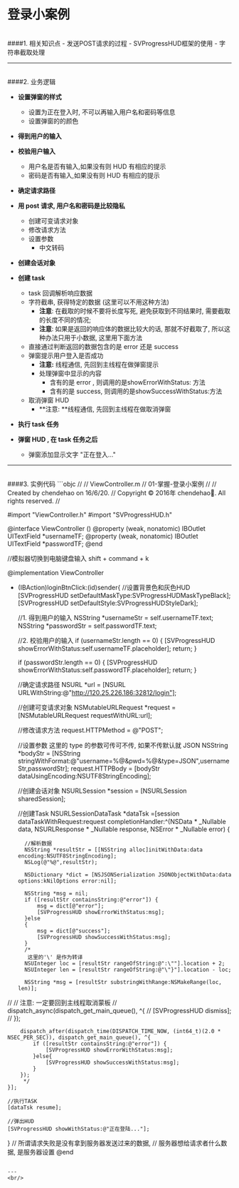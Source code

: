 # 登录小案例
<br/>
####1. 相关知识点
- 发送POST请求的过程
- SVProgressHUD框架的使用
- 字符串截取处理

---
<br/>
####2. 业务逻辑

- **设置弹窗的样式**
    - 设置为正在登入时, 不可以再输入用户名和密码等信息
    - 设置弹窗的的颜色


- **得到用户的输入**


- **校验用户输入**
    - 用户名是否有输入,如果没有则 HUD 有相应的提示
    - 密码是否有输入,如果没有则 HUD 有相应的提示


- **确定请求路径**

- **用 post 请求, 用户名和密码是比较隐私**
    - 创建可变请求对象
    - 修改请求方法
    - 设置参数
        - 中文转码


- **创建会话对象**


- **创建 task**
    - task 回调解析响应数据
    - 字符截串, 获得特定的数据 (这里可以不用这种方法)
        - **注意**: 在截取的时候不要将长度写死, 避免获取到不同结果时, 需要截取的长度不同的情况;
        - **注意**: 如果是返回的响应体的数据比较大的话, 那就不好截取了, 所以这种办法只用于小数据, 这里用下面方法
    - 直接通过判断返回的数据包含的是 error 还是 success
    - 弹窗提示用户登入是否成功
        - **注意:** 线程通信, 先回到主线程在做弹窗提示
        - 处理弹窗中显示的内容
            - 含有的是 error , 则调用的是showErrorWithStatus: 方法
            - 含有的是 success, 则调用的是showSuccessWithStatus:方法
    - 取消弹窗 HUD
        - **注意: **线程通信, 先回到主线程在做取消弹窗


- **执行 task 任务**


- **弹窗 HUD , 在 task 任务之后**
    - 弹窗添加显示文字 "正在登入..."

---
<br/>
####3. 实例代码
```objc
//
//  ViewController.m
//  01-掌握-登录小案例
//
//  Created by chendehao on 16/6/20.
//  Copyright © 2016年 chendehao. All rights reserved.
//

#import "ViewController.h"
#import "SVProgressHUD.h"

@interface ViewController ()
@property (weak, nonatomic) IBOutlet UITextField *usernameTF;
@property (weak, nonatomic) IBOutlet UITextField *passwordTF;
@end

//模拟器切换到电脑键盘输入  shift  + command + k

@implementation ViewController
- (IBAction)loginBtnClick:(id)sender{
    //设置背景色和灰色HUD
    [SVProgressHUD setDefaultMaskType:SVProgressHUDMaskTypeBlack];
    [SVProgressHUD setDefaultStyle:SVProgressHUDStyleDark];
    
    //1. 得到用户的输入
    NSString *usernameStr = self.usernameTF.text;
    NSString *passwordStr = self.passwordTF.text;
    
    //2. 校验用户的输入
    if (usernameStr.length == 0) {
        [SVProgressHUD showErrorWithStatus:self.usernameTF.placeholder];
        return;
    }
    
    if (passwordStr.length == 0) {
        [SVProgressHUD showErrorWithStatus:self.passwordTF.placeholder];
        return;
    }
    
    //确定请求路径
    NSURL *url = [NSURL URLWithString:@"http://120.25.226.186:32812/login"];
    
    //创建可变请求对象
    NSMutableURLRequest *request = [NSMutableURLRequest requestWithURL:url];
    
    //修改请求方法
    request.HTTPMethod = @"POST";
    
    //设置参数 这里的 type 的参数可传可不传, 如果不传默认就 JSON
    NSString *bodyStr = [NSString stringWithFormat:@"username=%@&pwd=%@&type=JSON",usernameStr,passwordStr];
    request.HTTPBody = [bodyStr dataUsingEncoding:NSUTF8StringEncoding];
    
    //创建会话对象
    NSURLSession *session = [NSURLSession sharedSession];
    
    //创建Task
    NSURLSessionDataTask *dataTsk =[session dataTaskWithRequest:request completionHandler:^(NSData * _Nullable data, NSURLResponse * _Nullable response, NSError * _Nullable error) {
        
        //解析数据
        NSString *resultStr = [[NSString alloc]initWithData:data encoding:NSUTF8StringEncoding];
        NSLog(@"%@",resultStr);
        
        NSDictionary *dict = [NSJSONSerialization JSONObjectWithData:data options:kNilOptions error:nil];
        
        NSString *msg = nil;
        if ([resultStr containsString:@"error"]) {
            msg = dict[@"error"];
            [SVProgressHUD showErrorWithStatus:msg];
        }else
        {
            msg = dict[@"success"];
            [SVProgressHUD showSuccessWithStatus:msg];
        }
        /*
         这里的'\' 是作为转译
        NSUInteger loc = [resultStr rangeOfString:@":\""].location + 2;
        NSUInteger len = [resultStr rangeOfString:@"\"}"].location - loc;
        
        NSString *msg = [resultStr substringWithRange:NSMakeRange(loc, len)];
        
//        // 注意: 一定要回到主线程取消蒙板
//        dispatch_async(dispatch_get_main_queue(), ^{
//            [SVProgressHUD dismiss];
//        });
         
        dispatch_after(dispatch_time(DISPATCH_TIME_NOW, (int64_t)(2.0 * NSEC_PER_SEC)), dispatch_get_main_queue(), ^{
            if ([resultStr containsString:@"error"]) {
                [SVProgressHUD showErrorWithStatus:msg];
            }else{
                [SVProgressHUD showSuccessWithStatus:msg];
            }
        });
         */
    }];
    
    //执行TASK
    [dataTsk resume];
    
    //弹出HUD
    [SVProgressHUD showWithStatus:@"正在登陆..."];
}
// 所谓请求失败是没有拿到服务器发送过来的数据,
// 服务器想给请求者什么数据, 是服务器设置
@end
```

---
<br/>